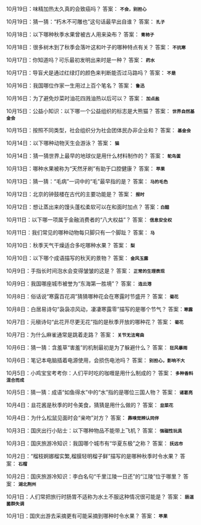 10月19日：味精加热太久真的会致癌吗？ 答案： **`不会，别担心`**

10月19日：猜一猜：“朽木不可雕也”这句话最早出自谁？ 答案： **`孔子`**

10月18日：以下哪种秋季水果曾被古人用来染布？ 答案： **`青柿子`**

10月18日：很多树木到了秋季会落叶这和叶子的哪种特点有关？ 答案： **`不抗寒`**

10月17日：你知道吗？可乐最初发明出来时是一种？ 答案： **`药水`**

10月17日：导盲犬是通过红绿灯的颜色来判断能否过马路吗？ 答案： **`不是`**

10月16日：我国哪位作家一生用过上百个笔名？ 答案： **`鲁迅`**

10月16日：为了避免炒菜时油花四溅油热以后可以？ 答案： **`加点盐`**

10月15日：公益小知识：以下哪一个公益组织的标志是大熊猫？ 答案： **`世界自然基金会`**

10月15日：按照不同类型，社会组织分为社会团体民办非企业和？ 答案： **`基金会`**

10月14日：以下哪种动物天生会游泳？ 答案： **`猫`**

10月14日：猜一猜世界上最早的地球仪是用什么材料制作的？ 答案： **`鸵鸟蛋`**

10月13日：哪种水果被称为“天然牙刷”有助于口腔健康？ 答案： **`苹果`**

10月13日：猜一猜：“毛病”一词中的“毛”最早指的是？ 答案： **`马的毛色`**

10月12日：北京的钟鼓楼在古代的主要功能是？ 答案： **`报时`**

10月12日：想让蒸出来的馒头蓬松柔软可以在和面时加点？ 答案：**`白醋`**

10月11日：以下哪一项属于金融消费者的“八大权益”？ 答案： **`信息安全权`**

10月11日：我们常见的哪种动物每只脚只有一个脚趾？ 答案： **`马`**

10月10日：秋季天气干燥适合多吃哪种水果？ 答案： **`梨`**

10月10日：以下哪个成语描写的秋天的景物？ 答案： **`金风玉露`**

10月9日：手指长时间泡水会变得皱皱的这是？ 答案： **`正常的生理表现`**

10月9日：我国哪座城市被誉为“东海第一胜境”？ 答案： **`连云港`**

10月8日：俗话说“寒露百花凋”猜猜哪种花会在寒露时节盛开？ 答案： **`菊花`**

10月8日：白居易诗句“袅袅凉风动，凄凄寒露零”描写的是哪个节气？ 答案：**`寒露`** 

10月7日：元稹诗句“此花开尽更无花”指的是秋季开放的哪种花？ 答案： **`菊花`**

10月7日：为什么麻雀通常是跳着走路？ 答案： **`关节无法弯曲`**

10月6日：猜一猜：含羞草“害羞”的机制最初是为了躲避什么？ 答案： **`狂风暴雨`** 

10月6日：笔记本电脑插着电源使用，会损伤电池吗？ 答案： **`别担心，影响不大`** 

10月5日：小鸡宝宝考考你：人们平时吃的咖喱是用什么制成的？ 答案： **`多种香料混合而成`** 

10月5日：猜一猜：成语“如鱼得水”中的“水”指的是哪位三国人物？ 答案： **`诸葛亮`** 

10月4日：韭花酱是秋季的时令美食，猜猜是用什么做的？ 答案： **`韭菜花`** 

10月4日：为什么松鼠见面时会“亲吻”对方？ 答案： **`靠嗅觉辨认同伴`** 

10月3日：国庆出行小贴士：以下哪种物品不能带上飞机？ 答案： **`强磁性玩具`** 

10月3日：国庆旅游冷知识：我国哪个城市有“华夏东极”之称？ 答案： **`抚远市`** 

10月2日：“榴枝婀娜榴实繁,榴膜轻明榴子鲜”描写的是哪种秋季时令水果？  答案： **`石榴`** 

10月2日：国庆旅游冷知识：李白名句“千里江陵一日还”的“江陵”位于哪里？ 答案： **`湖北荆州`** 

10月1日：人们常把旅行时肠胃不适称为水土不服这种情况很可能是？  答案： **`肠道菌群失调`** 

10月1日：国庆出游去采摘更有可能采摘到哪种时令水果？  答案： **`苹果`**
